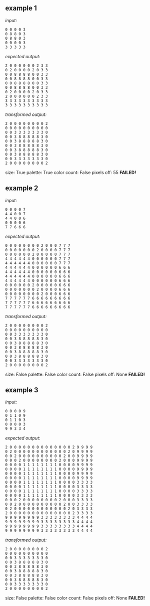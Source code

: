 
## example 1
*input:*
```
0 0 0 0 3
0 8 8 0 3
0 8 8 0 3
0 0 0 0 3
3 3 3 3 3
```
*expected output:*
```
2 0 0 0 0 0 0 2 3 3
0 2 0 0 0 0 2 0 3 3
0 0 8 8 8 8 0 0 3 3
0 0 8 8 8 8 0 0 3 3
0 0 8 8 8 8 0 0 3 3
0 0 8 8 8 8 0 0 3 3
0 2 0 0 0 0 2 0 3 3
2 0 0 0 0 0 0 2 3 3
3 3 3 3 3 3 3 3 3 3
3 3 3 3 3 3 3 3 3 3
```
*transformed output:*
```
2 0 0 0 0 0 0 0 0 2
0 0 0 0 0 0 0 0 0 0
0 0 3 3 3 3 3 3 3 0
0 0 3 8 8 8 8 8 3 0
0 0 3 8 8 8 8 8 3 0
0 0 3 8 8 8 8 8 3 0
0 0 3 8 8 8 8 8 3 0
0 0 3 8 8 8 8 8 3 0
0 0 3 3 3 3 3 3 3 0
2 0 0 0 0 0 0 0 0 2
```
size: True
palette: True
color count: False
pixels off: 55
**FAILED!**

## example 2
*input:*
```
0 0 0 0 7
4 4 0 0 7
4 4 0 0 6
0 0 0 0 6
7 7 6 6 6
```
*expected output:*
```
0 0 0 0 0 0 0 0 2 0 0 0 7 7 7
0 0 0 0 0 0 0 2 0 0 0 0 7 7 7
0 0 0 0 0 0 2 0 0 0 0 0 7 7 7
4 4 4 4 4 4 0 0 0 0 0 0 7 7 7
4 4 4 4 4 4 0 0 0 0 0 0 7 7 7
4 4 4 4 4 4 0 0 0 0 0 0 6 6 6
4 4 4 4 4 4 0 0 0 0 0 0 6 6 6
4 4 4 4 4 4 0 0 0 0 0 0 6 6 6
4 4 4 4 4 4 0 0 0 0 0 0 6 6 6
0 0 0 0 0 0 2 0 0 0 0 0 6 6 6
0 0 0 0 0 0 0 2 0 0 0 0 6 6 6
0 0 0 0 0 0 0 0 2 0 0 0 6 6 6
7 7 7 7 7 7 6 6 6 6 6 6 6 6 6
7 7 7 7 7 7 6 6 6 6 6 6 6 6 6
7 7 7 7 7 7 6 6 6 6 6 6 6 6 6
```
*transformed output:*
```
2 0 0 0 0 0 0 0 0 2
0 0 0 0 0 0 0 0 0 0
0 0 3 3 3 3 3 3 3 0
0 0 3 8 8 8 8 8 3 0
0 0 3 8 8 8 8 8 3 0
0 0 3 8 8 8 8 8 3 0
0 0 3 8 8 8 8 8 3 0
0 0 3 8 8 8 8 8 3 0
0 0 3 3 3 3 3 3 3 0
2 0 0 0 0 0 0 0 0 2
```
size: False
palette: False
color count: False
pixels off: None
**FAILED!**

## example 3
*input:*
```
0 0 0 0 9
0 1 1 0 9
0 1 1 0 3
0 0 0 0 3
9 9 3 3 4
```
*expected output:*
```
2 0 0 0 0 0 0 0 0 0 0 0 0 0 0 2 9 9 9 9
0 2 0 0 0 0 0 0 0 0 0 0 0 0 2 0 9 9 9 9
0 0 2 0 0 0 0 0 0 0 0 0 0 2 0 0 9 9 9 9
0 0 0 2 0 0 0 0 0 0 0 0 2 0 0 0 9 9 9 9
0 0 0 0 1 1 1 1 1 1 1 1 0 0 0 0 9 9 9 9
0 0 0 0 1 1 1 1 1 1 1 1 0 0 0 0 9 9 9 9
0 0 0 0 1 1 1 1 1 1 1 1 0 0 0 0 9 9 9 9
0 0 0 0 1 1 1 1 1 1 1 1 0 0 0 0 9 9 9 9
0 0 0 0 1 1 1 1 1 1 1 1 0 0 0 0 3 3 3 3
0 0 0 0 1 1 1 1 1 1 1 1 0 0 0 0 3 3 3 3
0 0 0 0 1 1 1 1 1 1 1 1 0 0 0 0 3 3 3 3
0 0 0 0 1 1 1 1 1 1 1 1 0 0 0 0 3 3 3 3
0 0 0 2 0 0 0 0 0 0 0 0 2 0 0 0 3 3 3 3
0 0 2 0 0 0 0 0 0 0 0 0 0 2 0 0 3 3 3 3
0 2 0 0 0 0 0 0 0 0 0 0 0 0 2 0 3 3 3 3
2 0 0 0 0 0 0 0 0 0 0 0 0 0 0 2 3 3 3 3
9 9 9 9 9 9 9 9 3 3 3 3 3 3 3 3 4 4 4 4
9 9 9 9 9 9 9 9 3 3 3 3 3 3 3 3 4 4 4 4
9 9 9 9 9 9 9 9 3 3 3 3 3 3 3 3 4 4 4 4
9 9 9 9 9 9 9 9 3 3 3 3 3 3 3 3 4 4 4 4
```
*transformed output:*
```
2 0 0 0 0 0 0 0 0 2
0 0 0 0 0 0 0 0 0 0
0 0 3 3 3 3 3 3 3 0
0 0 3 8 8 8 8 8 3 0
0 0 3 8 8 8 8 8 3 0
0 0 3 8 8 8 8 8 3 0
0 0 3 8 8 8 8 8 3 0
0 0 3 8 8 8 8 8 3 0
0 0 3 3 3 3 3 3 3 0
2 0 0 0 0 0 0 0 0 2
```
size: False
palette: False
color count: False
pixels off: None
**FAILED!**
